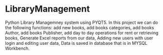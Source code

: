 # LibraryManagement
Python Library Managemney system using PYQT5.
In this project we can do the following functions:
  add new books,
  add books categories,
  add books Author,
  add books Publisher,
  add day to day operations for rent or retrieving books,
  Generate Excel reports from our data,
  Adding new users with user login and editing user data,
Data is saved in database that is in MYSQL Workbench.
